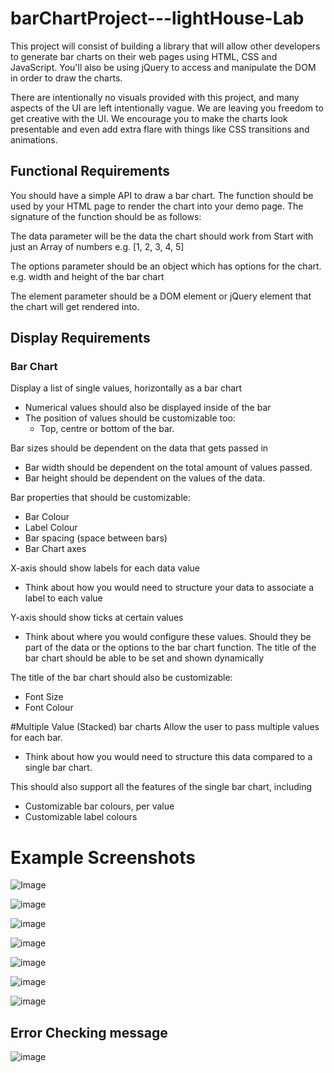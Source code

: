 # barChartProject---lightHouse-Lab
This project will consist of building a library that will allow other developers to generate bar charts on their web pages using HTML, CSS and JavaScript. You'll also be using jQuery to access and manipulate the DOM in order to draw the charts.

There are intentionally no visuals provided with this project, and many aspects of the UI are left intentionally vague. We are leaving you freedom to get creative with the UI. We encourage you to make the charts look presentable and even add extra flare with things like CSS transitions and animations.

## Functional Requirements
You should have a simple API to draw a bar chart. The function should be used by your HTML page to render the chart into your demo page. The signature of the function should be as follows:

The data parameter will be the data the chart should work from Start with just an Array of numbers
e.g. [1, 2, 3, 4, 5]

The options parameter should be an object which has options for the chart.
e.g. width and height of the bar chart

The element parameter should be a DOM element or jQuery element that the chart will get rendered into.

## Display Requirements
### Bar Chart

Display a list of single values, horizontally as a bar chart

* Numerical values should also be displayed inside of the bar
* The position of values should be customizable too:
  * Top, centre or bottom of the bar.

Bar sizes should be dependent on the data that gets passed in
* Bar width should be dependent on the total amount of values passed.
* Bar height should be dependent on the values of the data.

Bar properties that should be customizable:
* Bar Colour
* Label Colour
* Bar spacing (space between bars)
* Bar Chart axes

X-axis should show labels for each data value
* Think about how you would need to structure your data to associate a label to each value

Y-axis should show ticks at certain values
* Think about where you would configure these values. Should they be part of the data or the options to the bar chart function.
The title of the bar chart should be able to be set and shown dynamically

The title of the bar chart should also be customizable:
* Font Size
* Font Colour

#Multiple Value (Stacked) bar charts
Allow the user to pass multiple values for each bar.
* Think about how you would need to structure this data compared to a single bar chart.

This should also support all the features of the single bar chart, including

* Customizable bar colours, per value
* Customizable label colours

# Example Screenshots

![Image](https://res.cloudinary.com/db4oy473k/image/upload/v1636513427/Bar%20Chart%20Project%20LightHouse%20Labs/Screen_Shot_2021-11-09_at_10.00.42_PM_qlsapy.png)

![image](https://res.cloudinary.com/db4oy473k/image/upload/v1636513427/Bar%20Chart%20Project%20LightHouse%20Labs/Screen_Shot_2021-11-09_at_10.01.54_PM_mfrtq4.png)

![image](https://res.cloudinary.com/db4oy473k/image/upload/v1636513427/Bar%20Chart%20Project%20LightHouse%20Labs/Screen_Shot_2021-11-09_at_10.02.43_PM_qcgknx.png)

![image](https://res.cloudinary.com/db4oy473k/image/upload/v1636513427/Bar%20Chart%20Project%20LightHouse%20Labs/Screen_Shot_2021-11-09_at_10.02.53_PM_gfhfg6.png)

![image](https://res.cloudinary.com/db4oy473k/image/upload/v1636513427/Bar%20Chart%20Project%20LightHouse%20Labs/Screen_Shot_2021-11-09_at_10.03.04_PM_f8fy6j.png)

![image](https://res.cloudinary.com/db4oy473k/image/upload/v1636513643/Bar%20Chart%20Project%20LightHouse%20Labs/Screen_Shot_2021-11-09_at_10.06.59_PM_hu5aa5.png)

![image](https://res.cloudinary.com/db4oy473k/image/upload/v1636513638/Bar%20Chart%20Project%20LightHouse%20Labs/Screen_Shot_2021-11-09_at_10.07.05_PM_b5vzyn.png)
## Error Checking message
![image](https://res.cloudinary.com/db4oy473k/image/upload/v1636513426/Bar%20Chart%20Project%20LightHouse%20Labs/Screen_Shot_2021-11-09_at_10.01.14_PM_rujblt.png)